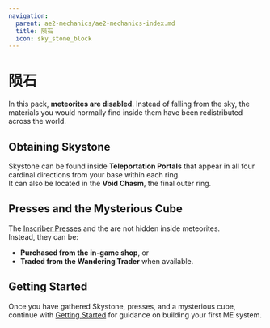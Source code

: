 ```yaml
---
navigation:
  parent: ae2-mechanics/ae2-mechanics-index.md
  title: 陨石
  icon: sky_stone_block
---
```


# 陨石

<GameScene zoom="4" background="transparent">
  <ImportStructure src="../assets/assemblies/meteor_interior.snbt" />
</GameScene>

In this pack, **meteorites are disabled**. Instead of falling from the sky, the materials you would normally find inside them have been redistributed across the world.

## Obtaining Skystone

Skystone can be found inside **Teleportation Portals** that appear in all four cardinal directions from your base within each ring.  
It can also be located in the **Void Chasm**, the final outer ring.

## Presses and the Mysterious Cube

The [Inscriber Presses](../items-blocks-machines/inscriber_press.md) and the <ItemLink id="mysterious_cube" /> are not hidden inside meteorites.  
Instead, they can be:

- **Purchased from the in-game shop**, or  
- **Traded from the Wandering Trader** when available.

## Getting Started

Once you have gathered Skystone, presses, and a mysterious cube, continue with [Getting Started](../getting-started.md) for guidance on building your first ME system.
